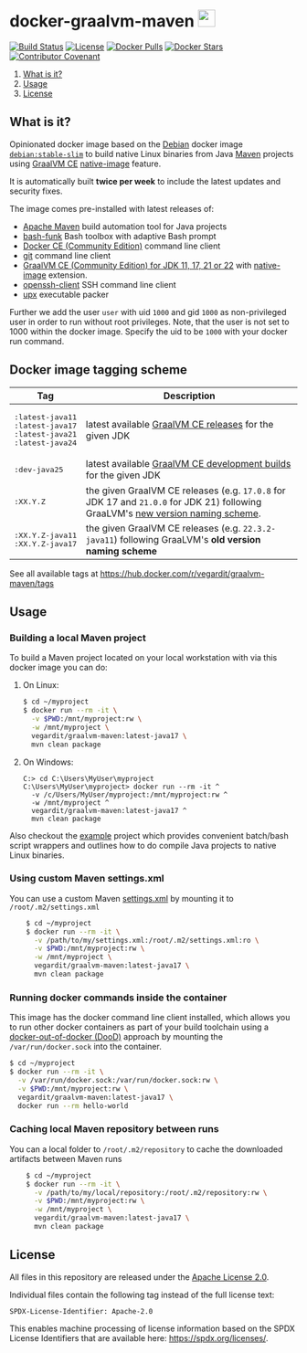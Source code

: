 # docker-graalvm-maven <a href="https://github.com/vegardit/docker-graalvm-maven/" title="GitHub Repo"><img height="30" src="https://raw.githubusercontent.com/simple-icons/simple-icons/develop/icons/github.svg?sanitize=true"></a>

[![Build Status](https://github.com/vegardit/docker-graalvm-maven/workflows/Build/badge.svg "GitHub Actions")](https://github.com/vegardit/docker-graalvm-maven/actions?query=workflow%3ABuild)
[![License](https://img.shields.io/github/license/vegardit/docker-graalvm-maven.svg?label=license)](#license)
[![Docker Pulls](https://img.shields.io/docker/pulls/vegardit/graalvm-maven.svg)](https://hub.docker.com/r/vegardit/graalvm-maven)
[![Docker Stars](https://img.shields.io/docker/stars/vegardit/graalvm-maven.svg)](https://hub.docker.com/r/vegardit/graalvm-maven)
[![Contributor Covenant](https://img.shields.io/badge/Contributor%20Covenant-v2.0%20adopted-ff69b4.svg)](CODE_OF_CONDUCT.md)

1. [What is it?](#what-is-it)
1. [Usage](#usage)
1. [License](#license)


## <a name="what-is-it"></a>What is it?

Opinionated docker image based on the [Debian](https://www.debian.org/) docker image [`debian:stable-slim`](https://hub.docker.com/_/debian?tab=tags&name=stable-slim) to
build native Linux binaries from Java [Maven](http://maven.apache.org/) projects using [GraalVM CE](https://www.graalvm.org/) [native-image](https://www.graalvm.org/reference-manual/native-image/) feature.

It is automatically built **twice per week** to include the latest updates and security fixes.

The image comes pre-installed with latest releases of:
- [Apache Maven](http://maven.apache.org/download.cgi) build automation tool for Java projects
- [bash-funk](https://github.com/vegardit/bash-funk) Bash toolbox with adaptive Bash prompt
- [Docker CE (Community Edition)](https://download.docker.com/linux/debian/dists/bullseye/pool/stable/amd64/) command line client
- [git](https://packages.debian.org/en/git) command line client
- [GraalVM CE (Community Edition) for JDK 11, 17, 21 or 22](https://www.graalvm.org/downloads/) with [native-image](https://www.graalvm.org/reference-manual/native-image/) extension.
- [openssh-client](https://packages.debian.org/en/openssh-client) SSH command line client
- [upx](https://upx.github.io/) executable packer


Further we add the user `user` with uid `1000` and gid `1000` as non-privileged user in order to run without root privileges.
Note, that the user is not set to 1000 within the docker image. Specify the uid to be `1000` with your docker run command.


## <a name="tags"></a>Docker image tagging scheme

|Tag|Description
|-|-
|<pre>:latest-java11<br>:latest-java17<br>:latest-java21<br>:latest-java24</pre> | latest available [GraalVM CE releases](https://github.com/graalvm/graalvm-ce-builds/releases) for the given JDK
|<pre>:dev-java25</pre> | latest available [GraalVM CE development builds](https://github.com/graalvm/graalvm-ce-dev-builds/releases) for the given JDK
|<pre>:XX.Y.Z</pre> | the given GraalVM CE releases (e.g. `17.0.8` for JDK 17 and `21.0.0` for JDK 21) following GraaLVM's [new version naming scheme](https://medium.com/graalvm/a-new-graalvm-release-and-new-free-license-4aab483692f5#8822).
|<pre>:XX.Y.Z-java11<br>:XX.Y.Z-java17</pre> | the given GraalVM CE releases (e.g. `22.3.2-java11`) following GraaLVM's **old version naming scheme**

See all available tags at https://hub.docker.com/r/vegardit/graalvm-maven/tags



## Usage

### Building a local Maven project

To build a Maven project located on your local workstation with via this docker image you can do:

1. On Linux:
    ```bash
    $ cd ~/myproject
    $ docker run --rm -it \
      -v $PWD:/mnt/myproject:rw \
      -w /mnt/myproject \
      vegardit/graalvm-maven:latest-java17 \
      mvn clean package
    ```

1. On Windows:
    ```batch
    C:> cd C:\Users\MyUser\myproject
    C:\Users\MyUser\myproject> docker run --rm -it ^
      -v /c/Users/MyUser/myproject:/mnt/myproject:rw ^
      -w /mnt/myproject ^
      vegardit/graalvm-maven:latest-java17 ^
      mvn clean package
    ```

Also checkout the [example](example) project which provides convenient batch/bash script wrappers and outlines how to do compile Java projects to native Linux binaries.


### Using custom Maven settings.xml

You can use a custom Maven [settings.xml](https://maven.apache.org/settings.html) by mounting it to `/root/.m2/settings.xml`

```bash
    $ cd ~/myproject
    $ docker run --rm -it \
      -v /path/to/my/settings.xml:/root/.m2/settings.xml:ro \
      -v $PWD:/mnt/myproject:rw \
      -w /mnt/myproject \
      vegardit/graalvm-maven:latest-java17 \
      mvn clean package
```


### Running docker commands inside the container

This image has the docker command line client installed, which allows you to run other docker containers as part of your build toolchain using a
[docker-out-of-docker (DooD)](http://blog.teracy.com/2017/09/11/how-to-use-docker-in-docker-dind-and-docker-outside-of-docker-dood-for-local-ci-testing/) approach
by mounting the `/var/run/docker.sock` into the container.

```bash
$ cd ~/myproject
$ docker run --rm -it \
  -v /var/run/docker.sock:/var/run/docker.sock:rw \
  -v $PWD:/mnt/myproject:rw \
  vegardit/graalvm-maven:latest-java17 \
  docker run --rm hello-world
```


### Caching local Maven repository between runs

You can a local folder to `/root/.m2/repository` to cache the downloaded artifacts between Maven runs

```bash
    $ cd ~/myproject
    $ docker run --rm -it \
      -v /path/to/my/local/repository:/root/.m2/repository:rw \
      -v $PWD:/mnt/myproject:rw \
      -w /mnt/myproject \
      vegardit/graalvm-maven:latest-java17 \
      mvn clean package
```



## <a name="license"></a>License

All files in this repository are released under the [Apache License 2.0](LICENSE.txt).

Individual files contain the following tag instead of the full license text:
```
SPDX-License-Identifier: Apache-2.0
```

This enables machine processing of license information based on the SPDX License Identifiers that are available here: https://spdx.org/licenses/.
